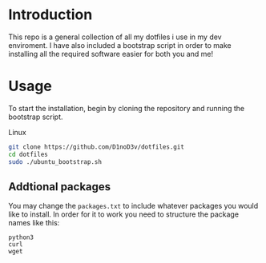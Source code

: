 # Introduction

This repo is a general collection of all my dotfiles i use in my dev enviroment. 
I have also included a bootstrap script in order to make installing all the required software easier for
both you and me!

# Usage

To start the installation, begin by cloning the repository and running the bootstrap script.

Linux
```bash
git clone https://github.com/D1noD3v/dotfiles.git
cd dotfiles
sudo ./ubuntu_bootstrap.sh
```
## Addtional packages
You may change the  ```packages.txt```  to include whatever packages you would like to install.
In order for it to work you need to structure the package names like this:

```
python3
curl
wget
```
